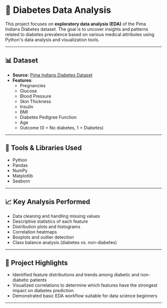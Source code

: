 # 🧪 Diabetes Data Analysis

This project focuses on **exploratory data analysis (EDA)** of the Pima Indians Diabetes dataset. The goal is to uncover insights and patterns related to diabetes prevalence based on various medical attributes using Python's data analysis and visualization tools.

---

## 📊 Dataset

- **Source**: [Pima Indians Diabetes Dataset](https://www.kaggle.com/datasets/uciml/pima-indians-diabetes-database)
- **Features**:
  - Pregnancies
  - Glucose
  - Blood Pressure
  - Skin Thickness
  - Insulin
  - BMI
  - Diabetes Pedigree Function
  - Age
  - Outcome (0 = No diabetes, 1 = Diabetes)

---

## 🧰 Tools & Libraries Used

- Python
- Pandas
- NumPy
- Matplotlib
- Seaborn

---

## 📈 Key Analysis Performed

- Data cleaning and handling missing values
- Descriptive statistics of each feature
- Distribution plots and histograms
- Correlation heatmaps
- Boxplots and outlier detection
- Class balance analysis (diabetes vs. non-diabetes)

---

## 📌 Project Highlights

- Identified feature distributions and trends among diabetic and non-diabetic patients
- Visualized correlations to determine which features have the strongest impact on diabetes prediction
- Demonstrated basic EDA workflow suitable for data science beginners

---

